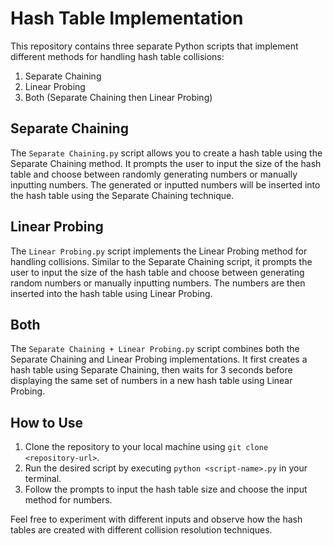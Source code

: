 # Hash Table Implementation

This repository contains three separate Python scripts that implement different methods for handling hash table collisions:

1. Separate Chaining
2. Linear Probing
3. Both (Separate Chaining then Linear Probing)

## Separate Chaining

The `Separate Chaining.py` script allows you to create a hash table using the Separate Chaining method. 
It prompts the user to input the size of the hash table and choose between randomly generating numbers or manually inputting numbers. 
The generated or inputted numbers will be inserted into the hash table using the Separate Chaining technique.

## Linear Probing

The `Linear Probing.py` script implements the Linear Probing method for handling collisions. 
Similar to the Separate Chaining script, it prompts the user to input the size of the hash table and choose between generating random numbers or manually inputting numbers. 
The numbers are then inserted into the hash table using Linear Probing.

## Both

The `Separate Chaining + Linear Probing.py` script combines both the Separate Chaining and Linear Probing implementations. 
It first creates a hash table using Separate Chaining, then waits for 3 seconds before displaying the same set of numbers in a new hash table using Linear Probing.

## How to Use

1. Clone the repository to your local machine using `git clone <repository-url>`.
2. Run the desired script by executing `python <script-name>.py` in your terminal.
3. Follow the prompts to input the hash table size and choose the input method for numbers.

Feel free to experiment with different inputs and observe how the hash tables are created with different collision resolution techniques.

